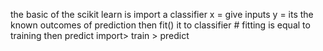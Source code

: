 the basic of the scikit learn is
import a classifier
x = give inputs 
y = its the known outcomes of prediction
then fit() it to classifier # fitting is equal to training
then predict
import> train > predict